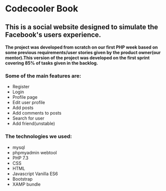 # Codecooler Book
## This is a social website designed to simulate the Facebook's users experience.
#### The project was developed from scratch on our first PHP week based on some previous requirements/user stories given by the product owner(our mentor).This version of the project was developed on the first sprint covering 85% of tasks given in the backlog. 
### Some of the main features are:
* Register 
* Login 
* Profile page 
* Edit user profile 
* Add posts 
* Add comments to posts 
* Search for user
* Add friend(unstable)

### The technologies we used:
* mysql
* phpmyadmin webtool
* PHP 7.3
* CSS
* HTML
* Javascript Vanilla ES6
* Bootstrap
* XAMP bundle
